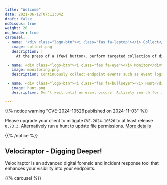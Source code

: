```yaml
---
title: "Welcome"
date: 2021-06-12T07:11:04Z
draft: false
noDisqus: true
weight: 20
no_header: true
carousel:
 - name: '<div class="logo-btn"><i class="fas fa-laptop"></i> Collect</div>'
   image: collect.png
   description: |
     At the press of a (few) buttons, perform targeted collection of digital forensic evidence simultaneously across your endpoints, with speed and precision.

 - name: <div class="logo-btn"><i class="fas fa-eye"></i> Monitor</div>
   image: monitoring.png
   description: Continuously collect endpoint events such as event logs, file modifications and process execution. Centrally store events indefinitely for historical review and analysis.

 - name: <div class="logo-btn"><i class="fas fa-bullseye"></i> Hunt</div>
   image: hunt.png
   description: Don't wait until an event occurs. Actively search for suspicious activities using our library of forensic artifacts, then customize to your specific threat hunting needs.

---
```


{{% notice warning "CVE-2024-10526 published on 2024-11-03" %}}

Please upgrade your client to mitigate `CVE-2024-10526` to at least
release `0.73.3`. Alternatively run a hunt to update file permissions.
[More details](/announcements/2024-cves/)

{{% /notice %}}

## Velociraptor - Digging Deeper!

Velociraptor is an advanced digital forensic and incident response
tool that enhances your visibility into your endpoints.

{{% carousel %}}
